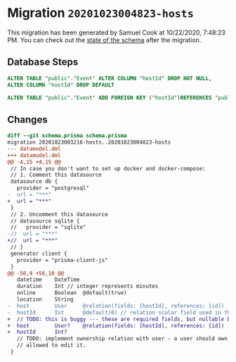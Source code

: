 # Migration `20201023004823-hosts`

This migration has been generated by Samuel Cook at 10/22/2020, 7:48:23 PM.
You can check out the [state of the schema](./schema.prisma) after the migration.

## Database Steps

```sql
ALTER TABLE "public"."Event" ALTER COLUMN "hostId" DROP NOT NULL,
ALTER COLUMN "hostId" DROP DEFAULT

ALTER TABLE "public"."Event" ADD FOREIGN KEY ("hostId")REFERENCES "public"."User"("id") ON DELETE SET NULL ON UPDATE CASCADE
```

## Changes

```diff
diff --git schema.prisma schema.prisma
migration 20201023003216-hosts..20201023004823-hosts
--- datamodel.dml
+++ datamodel.dml
@@ -4,15 +4,15 @@
 // In case you don't want to set up docker and docker-compose:
 // 1. Comment this datasource
 datasource db {
   provider = "postgresql"
-  url = "***"
+  url = "***"
 }
 // 2. Uncomment this datasource
 // datasource sqlite {
 //   provider = "sqlite"
-//  url = "***"
+//  url = "***"
 // }
 generator client {
   provider = "prisma-client-js"
 }
@@ -56,9 +56,10 @@
   datetime    DateTime
   duration    Int // integer represents minutes
   online      Boolean  @default(true)
   location    String
-  host        User     @relation(fields: [hostId], references: [id])
-  hostId      Int      @default(0) // relation scalar field used in the @relation above
+  // TODO: this is buggy --- these are required fields, but nullable because prisma's @default syntax doesn't support appropriate dynamism
+  host        User?    @relation(fields: [hostId], references: [id])
+  hostId      Int?
   // TODO: implement ownership relation with user - a user should own a given event, be the only one
   // allowed to edit it.
 }
```


